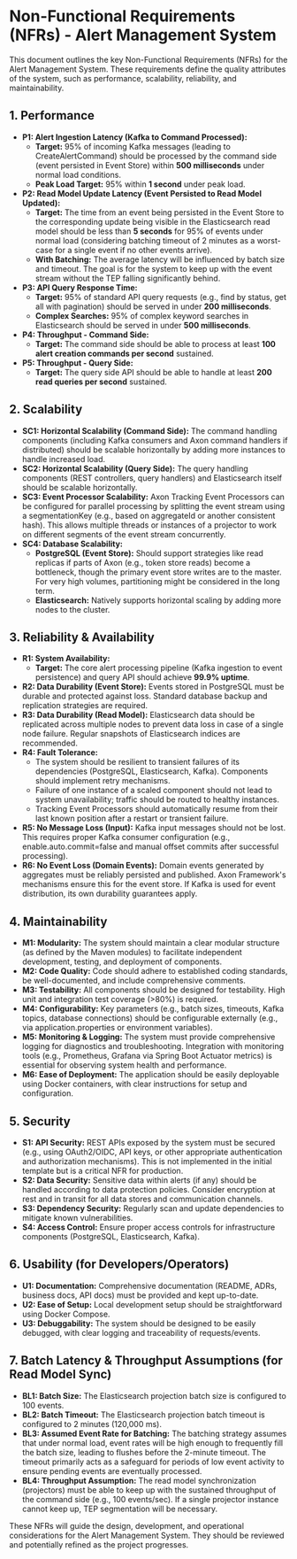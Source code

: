 # **Non-Functional Requirements (NFRs) \- Alert Management System**

This document outlines the key Non-Functional Requirements (NFRs) for the Alert Management System. These requirements define the quality attributes of the system, such as performance, scalability, reliability, and maintainability.

## **1\. Performance**

* **P1: Alert Ingestion Latency (Kafka to Command Processed):**  
  * **Target:** 95% of incoming Kafka messages (leading to CreateAlertCommand) should be processed by the command side (event persisted in Event Store) within **500 milliseconds** under normal load conditions.  
  * **Peak Load Target:** 95% within **1 second** under peak load.  
* **P2: Read Model Update Latency (Event Persisted to Read Model Updated):**  
  * **Target:** The time from an event being persisted in the Event Store to the corresponding update being visible in the Elasticsearch read model should be less than **5 seconds** for 95% of events under normal load (considering batching timeout of 2 minutes as a worst-case for a single event if no other events arrive).  
  * **With Batching:** The average latency will be influenced by batch size and timeout. The goal is for the system to keep up with the event stream without the TEP falling significantly behind.  
* **P3: API Query Response Time:**  
  * **Target:** 95% of standard API query requests (e.g., find by status, get all with pagination) should be served in under **200 milliseconds**.  
  * **Complex Searches:** 95% of complex keyword searches in Elasticsearch should be served in under **500 milliseconds**.  
* **P4: Throughput \- Command Side:**  
  * **Target:** The command side should be able to process at least **100 alert creation commands per second** sustained.  
* **P5: Throughput \- Query Side:**  
  * **Target:** The query side API should be able to handle at least **200 read queries per second** sustained.

## **2\. Scalability**

* **SC1: Horizontal Scalability (Command Side):** The command handling components (including Kafka consumers and Axon command handlers if distributed) should be scalable horizontally by adding more instances to handle increased load.  
* **SC2: Horizontal Scalability (Query Side):** The query handling components (REST controllers, query handlers) and Elasticsearch itself should be scalable horizontally.  
* **SC3: Event Processor Scalability:** Axon Tracking Event Processors can be configured for parallel processing by splitting the event stream using a segmentationKey (e.g., based on aggregateId or another consistent hash). This allows multiple threads or instances of a projector to work on different segments of the event stream concurrently.  
* **SC4: Database Scalability:**  
  * **PostgreSQL (Event Store):** Should support strategies like read replicas if parts of Axon (e.g., token store reads) become a bottleneck, though the primary event store writes are to the master. For very high volumes, partitioning might be considered in the long term.  
  * **Elasticsearch:** Natively supports horizontal scaling by adding more nodes to the cluster.

## **3\. Reliability & Availability**

* **R1: System Availability:**  
  * **Target:** The core alert processing pipeline (Kafka ingestion to event persistence) and query API should achieve **99.9% uptime**.  
* **R2: Data Durability (Event Store):** Events stored in PostgreSQL must be durable and protected against loss. Standard database backup and replication strategies are required.  
* **R3: Data Durability (Read Model):** Elasticsearch data should be replicated across multiple nodes to prevent data loss in case of a single node failure. Regular snapshots of Elasticsearch indices are recommended.  
* **R4: Fault Tolerance:**  
  * The system should be resilient to transient failures of its dependencies (PostgreSQL, Elasticsearch, Kafka). Components should implement retry mechanisms.  
  * Failure of one instance of a scaled component should not lead to system unavailability; traffic should be routed to healthy instances.  
  * Tracking Event Processors should automatically resume from their last known position after a restart or transient failure.  
* **R5: No Message Loss (Input):** Kafka input messages should not be lost. This requires proper Kafka consumer configuration (e.g., enable.auto.commit=false and manual offset commits after successful processing).  
* **R6: No Event Loss (Domain Events):** Domain events generated by aggregates must be reliably persisted and published. Axon Framework's mechanisms ensure this for the event store. If Kafka is used for event distribution, its own durability guarantees apply.

## **4\. Maintainability**

* **M1: Modularity:** The system should maintain a clear modular structure (as defined by the Maven modules) to facilitate independent development, testing, and deployment of components.  
* **M2: Code Quality:** Code should adhere to established coding standards, be well-documented, and include comprehensive comments.  
* **M3: Testability:** All components should be designed for testability. High unit and integration test coverage (\>80%) is required.  
* **M4: Configurability:** Key parameters (e.g., batch sizes, timeouts, Kafka topics, database connections) should be configurable externally (e.g., via application.properties or environment variables).  
* **M5: Monitoring & Logging:** The system must provide comprehensive logging for diagnostics and troubleshooting. Integration with monitoring tools (e.g., Prometheus, Grafana via Spring Boot Actuator metrics) is essential for observing system health and performance.  
* **M6: Ease of Deployment:** The application should be easily deployable using Docker containers, with clear instructions for setup and configuration.

## **5\. Security**

* **S1: API Security:** REST APIs exposed by the system must be secured (e.g., using OAuth2/OIDC, API keys, or other appropriate authentication and authorization mechanisms). This is not implemented in the initial template but is a critical NFR for production.  
* **S2: Data Security:** Sensitive data within alerts (if any) should be handled according to data protection policies. Consider encryption at rest and in transit for all data stores and communication channels.  
* **S3: Dependency Security:** Regularly scan and update dependencies to mitigate known vulnerabilities.  
* **S4: Access Control:** Ensure proper access controls for infrastructure components (PostgreSQL, Elasticsearch, Kafka).

## **6\. Usability (for Developers/Operators)**

* **U1: Documentation:** Comprehensive documentation (README, ADRs, business docs, API docs) must be provided and kept up-to-date.  
* **U2: Ease of Setup:** Local development setup should be straightforward using Docker Compose.  
* **U3: Debuggability:** The system should be designed to be easily debugged, with clear logging and traceability of requests/events.

## **7\. Batch Latency & Throughput Assumptions (for Read Model Sync)**

* **BL1: Batch Size:** The Elasticsearch projection batch size is configured to 100 events.  
* **BL2: Batch Timeout:** The Elasticsearch projection batch timeout is configured to 2 minutes (120,000 ms).  
* **BL3: Assumed Event Rate for Batching:** The batching strategy assumes that under normal load, event rates will be high enough to frequently fill the batch size, leading to flushes before the 2-minute timeout. The timeout primarily acts as a safeguard for periods of low event activity to ensure pending events are eventually processed.  
* **BL4: Throughput Assumption:** The read model synchronization (projectors) must be able to keep up with the sustained throughput of the command side (e.g., 100 events/sec). If a single projector instance cannot keep up, TEP segmentation will be necessary.

These NFRs will guide the design, development, and operational considerations for the Alert Management System. They should be reviewed and potentially refined as the project progresses.